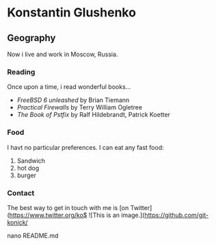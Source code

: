  # Konstantin Glushenko

 ## Geography

 Now i live and work in Moscow, Russia.

 ### Reading

 Once upon a time, i read wonderful books...

 - *FreeBSD 6 unleashed* by Brian Tiemann
 - *Practical Firewalls* by Terry William Ogletree
 - *The Book of Pstfix* by Ralf Hildebrandt, Patrick Koetter

 ### Food

 I havt no particular preferences. I can eat any fast food:
 1. Sandwich
 2. hot dog
 3. burger

 ### Contact

 The best way to get in touch with me is [on Twitter](https://www.twitter.org/ko$
 ![This is an image.](https://github.com/git-konick/

 nano README.md

